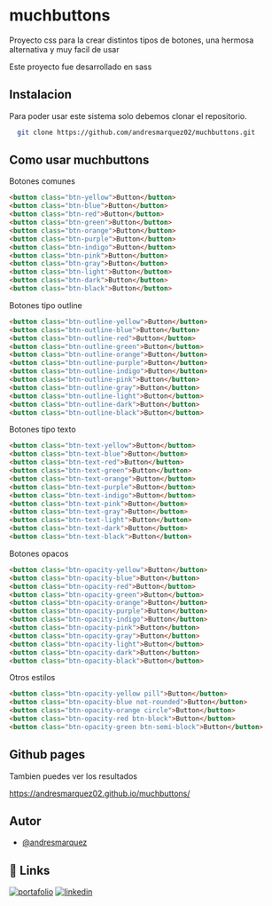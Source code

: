 
# muchbuttons

Proyecto css para la crear distintos tipos de botones, 
una hermosa alternativa y muy facil de usar

Este proyecto fue desarrollado en sass

## Instalacion

Para poder usar este sistema solo debemos clonar el repositorio.

```bash
  git clone https://github.com/andresmarquez02/muchbuttons.git
```
## Como usar muchbuttons

Botones comunes

```html
<button class="btn-yellow">Button</button>
<button class="btn-blue">Button</button>
<button class="btn-red">Button</button>
<button class="btn-green">Button</button>
<button class="btn-orange">Button</button>
<button class="btn-purple">Button</button>
<button class="btn-indigo">Button</button>
<button class="btn-pink">Button</button>
<button class="btn-gray">Button</button>
<button class="btn-light">Button</button>
<button class="btn-dark">Button</button>
<button class="btn-black">Button</button>
```

Botones tipo outline

```html
<button class="btn-outline-yellow">Button</button>
<button class="btn-outline-blue">Button</button>
<button class="btn-outline-red">Button</button>
<button class="btn-outline-green">Button</button>
<button class="btn-outline-orange">Button</button>
<button class="btn-outline-purple">Button</button>
<button class="btn-outline-indigo">Button</button>
<button class="btn-outline-pink">Button</button>
<button class="btn-outline-gray">Button</button>
<button class="btn-outline-light">Button</button>
<button class="btn-outline-dark">Button</button>
<button class="btn-outline-black">Button</button>
```

Botones tipo texto

```html
<button class="btn-text-yellow">Button</button>
<button class="btn-text-blue">Button</button>
<button class="btn-text-red">Button</button>
<button class="btn-text-green">Button</button>
<button class="btn-text-orange">Button</button>
<button class="btn-text-purple">Button</button>
<button class="btn-text-indigo">Button</button>
<button class="btn-text-pink">Button</button>
<button class="btn-text-gray">Button</button>
<button class="btn-text-light">Button</button>
<button class="btn-text-dark">Button</button>
<button class="btn-text-black">Button</button>
```

Botones opacos

```html
<button class="btn-opacity-yellow">Button</button>
<button class="btn-opacity-blue">Button</button>
<button class="btn-opacity-red">Button</button>
<button class="btn-opacity-green">Button</button>
<button class="btn-opacity-orange">Button</button>
<button class="btn-opacity-purple">Button</button>
<button class="btn-opacity-indigo">Button</button>
<button class="btn-opacity-pink">Button</button>
<button class="btn-opacity-gray">Button</button>
<button class="btn-opacity-light">Button</button>
<button class="btn-opacity-dark">Button</button>
<button class="btn-opacity-black">Button</button>
```

Otros estilos

```html
<button class="btn-opacity-yellow pill">Button</button>
<button class="btn-opacity-blue not-rounded">Button</button>
<button class="btn-opacity-orange circle">Button</button>
<button class="btn-opacity-red btn-block">Button</button>
<button class="btn-opacity-green btn-semi-block">Button</button>
```

## Github pages

Tambien puedes ver los resultados

https://andresmarquez02.github.io/muchbuttons/

## Autor

- [@andresmarquez](https://www.github.com/andresmarquez02)

## 🔗 Links
[![portafolio](https://img.shields.io/badge/my_portfolio-000?style=for-the-badge&logo=ko-fi&logoColor=white)](https://andresmarquez02.github.io/andres/)
[![linkedin](https://img.shields.io/badge/linkedin-0A66C2?style=for-the-badge&logo=linkedin&logoColor=white)](https://www.linkedin.com/in/andres-marquez-02/)


